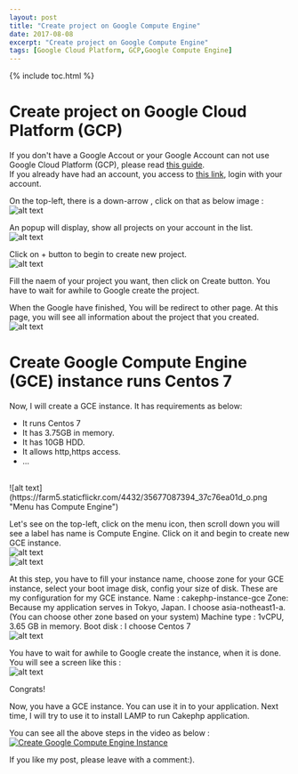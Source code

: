 ```yaml
---
layout: post
title: "Create project on Google Compute Engine"
date: 2017-08-08
excerpt: "Create project on Google Compute Engine"
tags: [Google Cloud Platform, GCP,Google Compute Engine]
---
```


{% include toc.html %}

# Create project on Google Cloud Platform (GCP)

If you don't have a Google Accout or your Google Account can not use Google Cloud Platform (GCP), please read [this guide](https://lequanglong.github.io/create-google-cloud-platform/).
<br>
If you already have had an account, you access to [this link](http://console.cloud.google.com), login with your account.

On the top-left, there is a down-arrow , click on that as below image : <br>
![alt text](https://farm5.staticflickr.com/4396/36343675972_aaf6f8a108_o.png "create new project on Google Console")

An popup will display, show all projects on your account in the list.<br>
![alt text](https://farm5.staticflickr.com/4338/36511823365_80e368a999_o.png "List projects on Google Cloud Platform")

Click on + button to begin to create new project.
<br>
![alt text](https://farm5.staticflickr.com/4352/36511822965_b992ea7003_o.png "Fill name of project on GCP")

Fill the naem of your project you want, then click on Create button.
You have to wait for awhile to Google create the project.

When the Google have finished, You will be redirect to other page. 
At this page, you will see all information about the project that you created.
<br>
![alt text](https://farm5.staticflickr.com/4430/35677087114_34c75a22a1_o.png "Information about the project on GCP")

# Create Google Compute Engine (GCE) instance runs Centos 7

Now, I will create a GCE instance. It has requirements as below:

+ It runs Centos 7
+ It has 3.75GB in memory.
+ It has 10GB HDD.
+ It allows http,https access.
+ ...
<br>
![alt text](https://farm5.staticflickr.com/4432/35677087394_37c76ea01d_o.png "Menu has Compute Engine")

Let's see on the top-left, click on the menu icon, then scroll down you will see a label has name is Compute Engine.
Click on it and begin to create new GCE instance. <br>
![alt text](https://farm5.staticflickr.com/4426/36343676242_914fede29e_o.png "Menu has Compute Engine")
<br>
![alt text](https://farm5.staticflickr.com/4376/35677444474_2a963a9655_o.png "Create a Compute Engine instance")

At this step, you have to fill your instance name, choose zone for your GCE instance, select your boot image disk, config your size of disk.
These are my configuration for my GCE instance.
Name : cakephp-instance-gce
Zone: Because my application serves in Tokyo, Japan. I choose asia-notheast1-a. (You can choose other zone based on your system)
Machine type : 1vCPU, 3.65 GB in memory.
Boot disk : I choose Centos 7
<br>
![alt text](https://farm5.staticflickr.com/4381/36115661130_ae58bd11b9_o.png "Choose the Boot disk for GCE instance")

You have to wait for awhile to Google create the instance, when it is done. 
You will see a screen like this : <br>
![alt text](https://farm5.staticflickr.com/4436/36465884756_779d15877b_o.png "Success to create GCE instance")

Congrats!

Now, you have a GCE instance. You can use it in to your application.
Next time, I will try to use it to install LAMP to run Cakephp application.

You can see all the above steps in the video as below : <br>
[![Create Google Compute Engine Instance](https://img.youtube.com/vi/YOUTUBE_VIDEO_ID_HERE/0.jpg)](https://www.youtube.com/watch?v=https://youtu.be/UvQ86wl-PtM)


If you like my post, please leave with a comment:).
